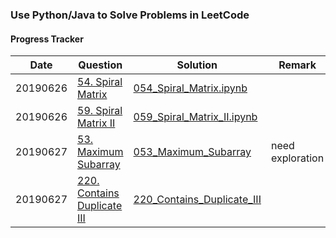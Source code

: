### Use Python/Java to Solve Problems in LeetCode

#### Progress Tracker

Date | Question | Solution | Remark
---|---|---|---
20190626 | [54. Spiral Matrix](https://leetcode.com/problems/spiral-matrix/) | [054_Spiral_Matrix.ipynb](https://github.com/shishishu/leetcode-python-java/blob/master/ipynb_files/054_Spiral_Matrix.ipynb)
20190626 | [59. Spiral Matrix II](https://leetcode.com/problems/spiral-matrix-ii/) | [059_Spiral_Matrix_II.ipynb](https://github.com/shishishu/leetcode-python-java/blob/master/ipynb_files/059_Spiral_Matrix_II.ipynb)
20190627 | [53. Maximum Subarray](https://leetcode.com/problems/maximum-subarray/) | [053_Maximum_Subarray](https://github.com/shishishu/leetcode-python-java/blob/master/ipynb_files/053_Maximum_Subarray.ipynb) | need exploration
20190627 | [220. Contains Duplicate III](https://leetcode.com/problems/contains-duplicate-iii/) | [220_Contains_Duplicate_III](https://github.com/shishishu/leetcode-python-java/blob/master/ipynb_files/220_Contains_Duplicate_III.ipynb)
